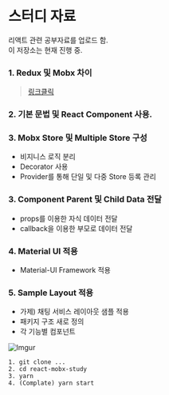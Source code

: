 # 스터디 자료
리액트 관련 공부자료를 업로드 함. <br/>
이 저장소는 현재 진행 중.

### 1. Redux 및 Mobx 차이
> [링크클릭](http://woowabros.github.io/experience/2019/01/02/kimcj-react-mobx.html)

### 2. 기본 문법 및 React Component 사용.

### 3. Mobx Store 및 Multiple Store 구성
- 비지니스 로직 분리
- Decorator 사용
- Provider를 통해 단일 및 다중 Store 등록 관리

### 3. Component Parent 및 Child Data 전달
- props를 이용한 자식 데이터 전달
- callback을 이용한 부모로 데이터 전달

### 4. Material UI 적용
- Material-UI Framework 적용

### 5. Sample Layout 적용
- 가제) 채팅 서비스 레이아웃 샘플 적용
- 패키지 구조 새로 정의
- 각 기능별 컴포넌트 
  
![Imgur](https://i.imgur.com/Fz1ndpx.png)

```
1. git clone ...
2. cd react-mobx-study
3. yarn
4. (Complate) yarn start
```
